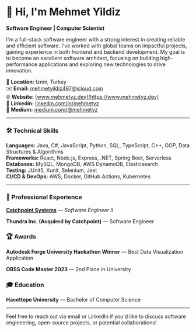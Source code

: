 
# 👋 Hi, I'm Mehmet Yildiz

**Software Engineer | Computer Scientist**

I'm a full-stack software engineer with a strong interest in creating reliable and efficient software. I've worked with global teams on impactful projects, gaining experience in both frontend and backend development. My goal is to become an excellent software architect, focusing on building high-performance applications and exploring new technologies to drive innovation.

📍 **Location:** Izmir, Turkey  
✉️ **Email:** [mehmetyildiz497@icloud.com](mailto:mehmetyildiz497@icloud.com)  
🌐 **Website:** [www.mehmetyz.dev](https://www.mehmetyz.dev)  
🔗 **Linkedin:** [linkedin.com/in/mehmetyz](https://linkedin.com/in/mehmetyz)  
📝 **Medium:** [medium.com/@mehmetyz](https://medium.com/@mehmetyz)  

---

### 🛠️ Technical Skills

**Languages:** Java, C#, JavaScript, Python, SQL, TypeScript, C++, OOP, Data Structures & Algorithms  
**Frameworks:** React, Node.js, Express, .NET, Spring Boot, Serverless  
**Databases:** MySQL, MongoDB, AWS DynamoDB, Elasticsearch  
**Testing:** JUnit5, Xunit, Selenium, Jest  
**CI/CD & DevOps:** AWS, Docker, GitHub Actions, Kubernetes  

---

### 💼 Professional Experience

**[Catchpoint Systems](https://www.catchpoint.com/)** — *Software Engineer II*

**Thundra Inc. (Acquired by Catchpoint)** — Software Engineer

### 🏆 Awards
**Autodesk Forge University Hackathon Winner** — Best Data Visualization Application

**OBSS Code Master 2023** — 2nd Place in University

### 🎓 Education

**Hacettepe University** — Bachelor of Computer Science

---

Feel free to reach out via email or LinkedIn if you'd like to discuss software engineering, open-source projects, or potential collaborations!

